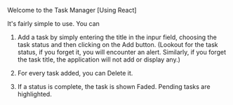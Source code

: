 Welcome to the Task Manager [Using React]

It's fairly simple to use. You can 

1. Add a task by simply entering the title in the inpur field, choosing the task status and then clicking on the Add button.
    (Lookout for the task status, if you forget it, you will encounter an alert. Similarly, if you forget the task title, the application will not add or display any.)

2. For every task added, you can Delete it.

3. If a status is complete, the task is shown Faded. Pending tasks are highlighted.